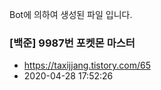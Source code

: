 Bot에 의하여 생성된 파일 입니다. 
### [백준] 9987번 포켓몬 마스터 
- https://taxijjang.tistory.com/65 
- 2020-04-28 17:52:26 
